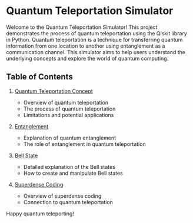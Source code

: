 # Quantum Teleportation Simulator

Welcome to the Quantum Teleportation Simulator! This project demonstrates the process of quantum teleportation using the Qiskit library in Python. Quantum teleportation is a technique for transferring quantum information from one location to another using entanglement as a communication channel. This simulator aims to help users understand the underlying concepts and explore the world of quantum computing.

## Table of Contents

1. [Quantum Teleportation Concept](concepts/Quantum-Teleportation-Concept.md)

   - Overview of quantum teleportation
   - The process of quantum teleportation
   - Limitations and potential applications

2. [Entanglement](concepts/Entanglement.md)

   - Explanation of quantum entanglement
   - The role of entanglement in quantum teleportation

3. [Bell State](concepts/Bell-State.md)

   - Detailed explanation of the Bell states
   - How to create and manipulate Bell states

4. [Superdense Coding](concepts/Superdense-Coding.md)

   - Overview of superdense coding
   - Connection to quantum teleportation

Happy quantum teleporting!
